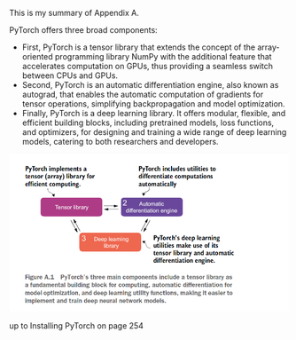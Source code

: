 This is my summary of Appendix A.

PyTorch offers three broad components:

- First, PyTorch is a tensor library that extends the concept of the array-oriented programming
library NumPy with the additional feature that accelerates computation on
GPUs, thus providing a seamless switch between CPUs and GPUs.
- Second, PyTorch is
an automatic differentiation engine, also known as autograd, that enables the automatic
computation of gradients for tensor operations, simplifying backpropagation and
model optimization.
- Finally, PyTorch is a deep learning library. It offers modular, flexible,
and efficient building blocks, including pretrained models, loss functions, and
optimizers, for designing and training a wide range of deep learning models, catering
to both researchers and developers.


![](https://github.com/DanialArab/images/blob/main/llm_from_scratch/Fig_A_1.png)


up to Installing PyTorch on page 254
